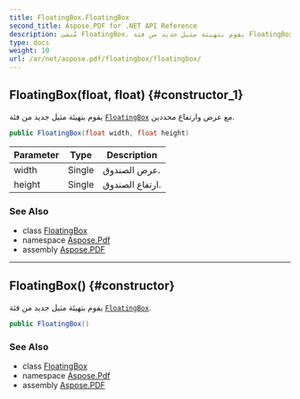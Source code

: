 ```yaml
---
title: FloatingBox.FloatingBox
second_title: Aspose.PDF for .NET API Reference
description: مُنشئ FloatingBox. يقوم بتهيئة مثيل جديد من فئة FloatingBox مع عرض وارتفاع محددين
type: docs
weight: 10
url: /ar/net/aspose.pdf/floatingbox/floatingbox/
---
```

## FloatingBox(float, float) {#constructor_1}

يقوم بتهيئة مثيل جديد من فئة [`FloatingBox`](../) مع عرض وارتفاع محددين.

```csharp
public FloatingBox(float width, float height)
```

| Parameter | Type | Description |
| --- | --- | --- |
| width | Single | عرض الصندوق. |
| height | Single | ارتفاع الصندوق. |

### See Also

* class [FloatingBox](../)
* namespace [Aspose.Pdf](../../../aspose.pdf/)
* assembly [Aspose.PDF](../../../)

---

## FloatingBox() {#constructor}

يقوم بتهيئة مثيل جديد من فئة [`FloatingBox`](../).

```csharp
public FloatingBox()
```

### See Also

* class [FloatingBox](../)
* namespace [Aspose.Pdf](../../../aspose.pdf/)
* assembly [Aspose.PDF](../../../)